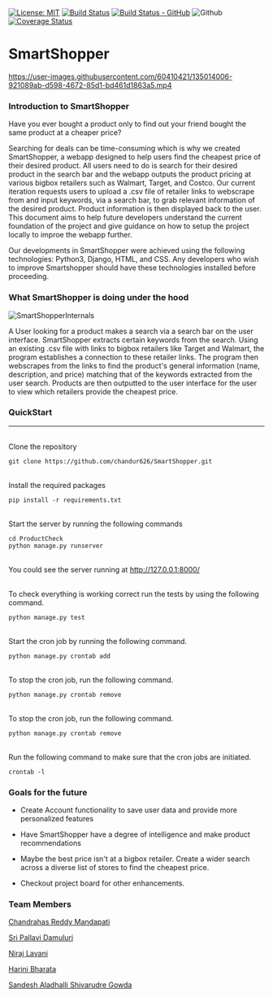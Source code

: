 [![License: MIT](https://img.shields.io/badge/License-MIT-yellow.svg)](https://opensource.org/licenses/MIT)
[![Build Status](https://app.travis-ci.com/chandur626/SmartShopper.svg?branch=main)](https://app.travis-ci.com/chandur626/SmartShopper)
[![Build Status - GitHub](https://github.com/chandur626/SmartShopper/actions/workflows/django.yml/badge.svg)](https://github.com/chandur626/SmartShopper/actions/workflows/django.yml)
![Github](https://img.shields.io/badge/language-python-blue.svg)
[![Coverage Status](https://coveralls.io/repos/github/chandur626/SmartShopper/badge.svg?branch=main)](https://coveralls.io/github/chandur626/SmartShopper?branch=main)

# SmartShopper

https://user-images.githubusercontent.com/60410421/135014006-921089ab-d598-4672-85d1-bd461d1863a5.mp4

### Introduction to SmartShopper
Have you ever bought a product only to find out your friend bought the same product at a cheaper price? 

Searching for deals can be time-consuming which is why we created SmartShopper, a webapp designed to help users find the cheapest price of their desired product. All users need to do is search for their desired product in the search bar and the webapp outputs the product pricing at various bigbox retailers such as Walmart, Target, and Costco. Our current iteration requests users to upload a .csv file of retailer links to webscrape from and input keywords, via a search bar, to grab relevant information of the desired product. Product information is then displayed back to the user. This document aims to help future developers understand the current foundation of the project and give guidance on how to setup the project locally to improe the webapp further.

Our developments in SmartShopper were achieved using the following technologies: Python3, Django, HTML, and CSS. Any developers who wish to improve Smartshopper should have these technologies installed before proceeding.

### What SmartShopper is doing under the hood
![SmartShopperInternals](https://i.imgur.com/SYvKoeA.jpg)

A User looking for a product makes a search via a search bar on the user interface. SmartShopper extracts certain keywords from the search. Using an existing .csv file with links to bigbox retailers like Target and Walmart, the program establishes a connection to these retailer links. The program then webscrapes from the links to find the product's general information (name, description, and price) matching that of the keywords extracted from the user search. Products are then outputted to the user interface for the user to view which retailers provide the cheapest price.

### QuickStart
---
<br/> Clone the repository
```
git clone https://github.com/chandur626/SmartShopper.git
```
<br/> Install the required packages
```
pip install -r requirements.txt
```
<br/> Start the server by running the following commands
```
cd ProductCheck
python manage.py runserver
```
<br/> You could see the server running at http://127.0.0.1:8000/

<br/> To check everything is working correct run the tests by using the following command.
```
python manage.py test
```

<br/> Start the cron job by running the following command.
```
python manage.py crontab add
```

<br/> To stop the cron job, run the following command.
```
python manage.py crontab remove
```

<br/> To stop the cron job, run the following command.
```
python manage.py crontab remove
```

<br/> Run the following command to make sure that the cron jobs are initiated.
```
crontab -l
```


### Goals for the future

* Create Account functionality to save user data and provide more personalized features

* Have SmartShopper have a degree of intelligence and make product recommendations

* Maybe the best price isn't at a bigbox retailer. Create a wider search across a diverse list of stores to find the cheapest price.

* Checkout project board for other enhancements.

### Team Members
[Chandrahas Reddy Mandapati](https://github.com/chandur626)

[Sri Pallavi Damuluri](https://github.com/SriPallaviDamuluri)

[Niraj Lavani](https://github.com/nirajlavani)

[Harini Bharata](https://github.com/HariniBharata)

[Sandesh Aladhalli Shivarudre Gowda](https://github.com/05sandesh)
